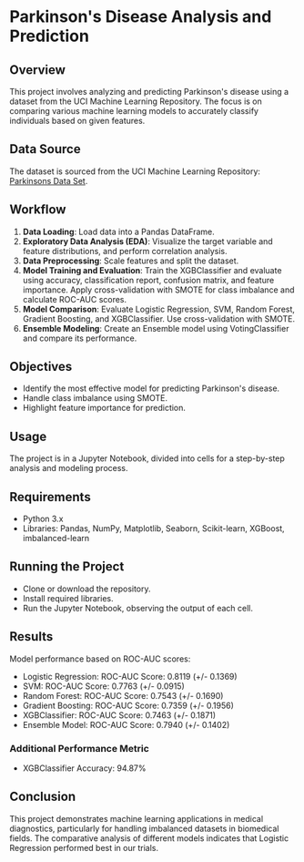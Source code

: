 # Parkinson's Disease Analysis and Prediction

## Overview
This project involves analyzing and predicting Parkinson's disease using a dataset from the UCI Machine Learning Repository. The focus is on comparing various machine learning models to accurately classify individuals based on given features.

## Data Source
The dataset is sourced from the UCI Machine Learning Repository: [Parkinsons Data Set](https://archive.ics.uci.edu/dataset/174/parkinsons).

## Workflow
1. **Data Loading**: Load data into a Pandas DataFrame.
2. **Exploratory Data Analysis (EDA)**: Visualize the target variable and feature distributions, and perform correlation analysis.
3. **Data Preprocessing**: Scale features and split the dataset.
4. **Model Training and Evaluation**: Train the XGBClassifier and evaluate using accuracy, classification report, confusion matrix, and feature importance. Apply cross-validation with SMOTE for class imbalance and calculate ROC-AUC scores.
5. **Model Comparison**: Evaluate Logistic Regression, SVM, Random Forest, Gradient Boosting, and XGBClassifier. Use cross-validation with SMOTE.
6. **Ensemble Modeling**: Create an Ensemble model using VotingClassifier and compare its performance.

## Objectives
- Identify the most effective model for predicting Parkinson's disease.
- Handle class imbalance using SMOTE.
- Highlight feature importance for prediction.

## Usage
The project is in a Jupyter Notebook, divided into cells for a step-by-step analysis and modeling process.

## Requirements
- Python 3.x
- Libraries: Pandas, NumPy, Matplotlib, Seaborn, Scikit-learn, XGBoost, imbalanced-learn

## Running the Project
- Clone or download the repository.
- Install required libraries.
- Run the Jupyter Notebook, observing the output of each cell.

## Results
Model performance based on ROC-AUC scores:
- Logistic Regression: ROC-AUC Score: 0.8119 (+/- 0.1369)
- SVM: ROC-AUC Score: 0.7763 (+/- 0.0915)
- Random Forest: ROC-AUC Score: 0.7543 (+/- 0.1690)
- Gradient Boosting: ROC-AUC Score: 0.7359 (+/- 0.1956)
- XGBClassifier: ROC-AUC Score: 0.7463 (+/- 0.1871)
- Ensemble Model: ROC-AUC Score: 0.7940 (+/- 0.1402)

### Additional Performance Metric
- XGBClassifier Accuracy: 94.87%

## Conclusion
This project demonstrates machine learning applications in medical diagnostics, particularly for handling imbalanced datasets in biomedical fields. The comparative analysis of different models indicates that Logistic Regression performed best in our trials.
